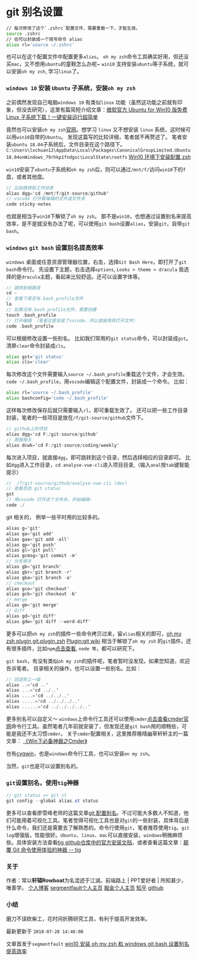 # git 别名设置

```bash
// 每次修改了这个`.zshrc`配置文件，需要重载一下，才能生效。
source .zshrc
// 也可以封装成一个简写命令 alias
alias rl='source ~/.zshrc'
```

也可以在这个配置文件中配置更多`alias`。
`oh my zsh`命令工具确实好用，但还没买`mac`，又不想用`ubuntu`的童鞋怎么办呢~
`win10` 支持安装`ubuntu`等子系统，就可以安装`oh my zsh`, 学习`linux`了。

### `windows 10` 安装 `Ubuntu` 子系统，安装`oh my zsh`

之前偶然发现自己电脑`windows 10` 有类似`linux` 功能（虽然这功能之前就有印象，但没去研究），这里有篇简短介绍文章：[微软官方 Ubuntu for Win10 版免费 Linux 子系统下载！一键安装运行超简单](https://www.iplaysoft.com/ubuntu-for-windows10.html)

竟然也可以安装`oh my zsh`[官网](http://ohmyz.sh/)。想学习 `linux` 又不想安装 `linux` 系统，这时候可以用`win10`自带的`Ubuntu`。
发现这篇写的比较详细，笔者就不再赘述了。
笔者安装`ubuntu 18.04`子系统后，文件目录在这个路径下。`C:\Users\lxchuan12\AppData\Local\Packages\CanonicalGroupLimited.Ubuntu18.04onWindows_79rhkp1fndgsc\LocalState\rootfs`
[Win10 环境下安装配置 zsh](https://blog.csdn.net/sko121/article/details/78091083)

`win10`安装了`ubuntu`子系统和`oh my zsh`后，则可以通过`/mnt/f/`访问`win10`下的`f`盘，或者其他盘。



```csharp
// 比如跳转到工作目录
alias dgg='cd /mnt/f/git-source/github'
// vscode 打开要编辑的文件或文件夹
code sticky-notes
```

也就是相当于`win10`下解锁了`oh my zsh`。
那不是`win10`，也想通过设置别名来提高效率，是不是就没有办法了呢，可以使用`git bash`设置`alias`，安装`git`，自带`git bash`。

### `windows` `git bash` 设置别名提高效率

`windows` 桌面或任意资源管理器位置，右击，选择`Git Bash Here`，即打开了`git bash`命令行。
先设置下主题，右击选择`options`, `Looks > theme > dracula`
我选择的是`dracula`主题，看起来比较舒适。还可以设置字体等。



```cpp
// 跳转到根路径
cd ~
// 查看下是否有.bash_profile文件
la
// 如果没有.bash_profile文件，需要创建
touch .bash_profile
// 打开编辑 （笔者这里安装了vscode，所以直接用其打开文件）
code .bash_profile
```

可以根据修改设置一些别名。
比如我们常用的`git status`命令，可以封装成`gst`。清屏`clear`命令封装成`cls`。



```bash
alias gst='git status'
alias cls='clear'
```

每次修改这个文件需要输入`source ~/.bash_profile`重载这个文件，才会生效。
`code ~/.bash_profile`，用`vscode`编辑这个配置文件，封装成一个命令。
比如：



```bash
alias rl='source ~/.bash_profile'
alias bashconfig='code ~/.bash_profile'
```

这样每次修改保存后就只需要输入`rl`，即可重载生效了。
还可以把一些工作目录封装，笔者的一些项目是放在`/f/git-source/github`文件下。



```csharp
// github上的项目
alias dgg='cd F:/git-source/github'
// 周报相关
alias dcwk='cd F:/git-source/coding/weekly'
```

每次进入项目，就直接`dgg`，即可跳转到这个目录，然后选择相应的目录即可。
比如`dgg`进入工作目录，`cd analyse-vue-cli`进入项目目录,（输入`anal`按`tab`键智能提示）



```cpp
//  /f/git-source/github/analyse-vue-cli (dev)
// 查看状态 git status
gst
// 用vscode 打开这个文件夹，开始编辑~
code ./
```

git 相关的，
例举一些平时用的比较多的。



```csharp
alias g='git'
alias ga='git add'
alias gaa='git add -all'
alias gp='git push'
alias gl='git pull'
alias gcmsg='git commit -m'
// 分支相关
alias gb='git branch'
alias gbr='git branch -r'
alias gba='git branch -a'
// checkout
alias gco='git checkout'
alias gcb='git checkout -b'
// merge
alias gm='git merge'
// diff
alias gd='git diff'
alias gdw='git diff --word-diff'
```

更多可以把`oh my zsh`的插件一些命令拷贝过来，留`alias`相关的即可，[oh my zsh plugin git.plugin.zsh](https://github.com/robbyrussell/oh-my-zsh/blob/master/plugins/git/git.plugin.zsh)
[Plugin:git wiki](https://github.com/robbyrussell/oh-my-zsh/wiki/Plugin:git)
相当于解锁了`oh my zsh` 的`git`插件。还有很多插件，比如`npm`[点击查看](https://github.com/robbyrussell/oh-my-zsh/blob/master/plugins/npm/npm.plugin.zsh), `node 等`，都可以研究下。

`git bash`，有没有类似`oh my zsh`的插件呢，笔者暂时没发现，如果您知道，欢迎告诉笔者。
目录相关的操作，也可以设置一些别名。比如：



```csharp
// 回退到上一级
alias ..='cd ..'
alias ...='cd ../..'
alias ....='cd ../../..'
alias .....='cd ../../../..'
alias ......='cd ../../../../..'
```

更多别名可以自定义～
`windows`上命令行工具还可以使用`cmder`[点击查看cmder官网](http://cmder.net/)命令行工具。虽然笔者几年前就安装了，但发现还是`git bash`用的顺畅些，可能是我还不太习惯`cmder`。
关于`cmder`配置相关，这里推荐晚晴幽草轩轩主的一篇文章：
[《Win下必备神器之Cmder》](https://jeffjade.com/2016/01/13/2016-01-13-windows-software-cmder/)

也有[cygwin](http://www.cygwin.com/)，也是`windows`命令行工具，也可以安装`on my zsh`。

当然，`git`也是可以设置别名的。

### `git`设置别名，使用`tig`神器



```csharp
// git status => git st
git config --global alias.st status
```

更多可以查看廖雪峰老师的这篇文章[git 配置别名](https://www.liaoxuefeng.com/wiki/0013739516305929606dd18361248578c67b8067c8c017b000/001375234012342f90be1fc4d81446c967bbdc19e7c03d3000)。不过可能大多数人不知道，他们可能用着可视化工具。笔者觉得可视化工具也是对`git`的一些封装，具体背后是什么命令，我们还是需要去了解熟悉的。命令行使用`git`，笔者推荐使用`tig`。`git log`增强版，性能很好。`Ubuntu`、`linux`、`mac`可以直接安装，`windows`稍微麻烦些。具体安装方法查看[tig github仓库中的官方安装文档](https://github.com/jonas/tig/blob/master/INSTALL.adoc)，或者查看这篇文章：[颠覆 Git 命令使用体验的神器 -- tig](https://www.jianshu.com/p/e4ca3030a9d5)

### 关于

作者：常以**轩辕Rowboat**为名混迹于江湖。前端路上 | PPT爱好者 | 所知甚少，唯善学。
[个人博客](https://lxchuan12.github.io/)
[segmentfault个人主页](https://segmentfault.com/u/lxchuan12)
[掘金个人主页](https://juejin.im/user/57974dc55bbb500063f522fd/posts)
[知乎](https://www.zhihu.com/people/lxchuan12/activities)
[github](https://github.com/lxchuan12)

### 小结

磨刀不误砍柴工，花时间折腾研究工具，有利于提高开发效率。

最新更新于 `2018-07-28 14:46:08`

文章首发于`segmentfault` [win10 安装 oh my zsh 和 windows git bash 设置别名提高效率](https://segmentfault.com/a/1190000015155864)